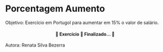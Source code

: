 # Porcentagem Aumento
Objetivo: Exercício em Portugol para aumentar em 15% o valor de salário.

<h4 align="center"> 
	🚧  Exercício 🚀 Finalizado...  🚧
</h4>

Autora: Renata Silva Bezerra